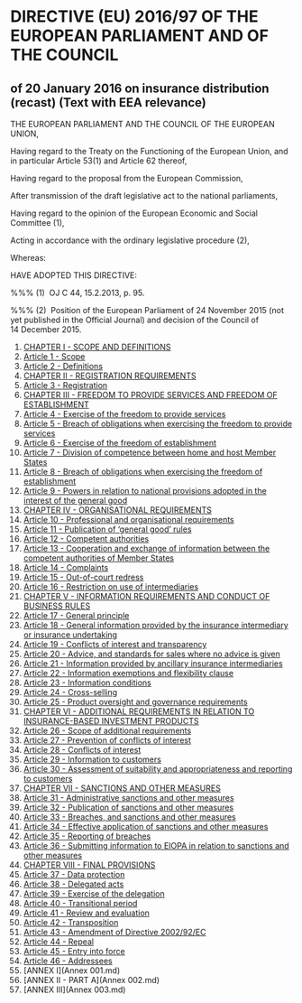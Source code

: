 # DIRECTIVE (EU) 2016/97 OF THE EUROPEAN PARLIAMENT AND OF THE COUNCIL

## of 20 January 2016 on insurance distribution (recast) (Text with EEA relevance)

THE EUROPEAN PARLIAMENT AND THE COUNCIL OF THE EUROPEAN UNION,

Having regard to the Treaty on the Functioning of the European Union, and in particular Article 53(1) and Article 62 thereof,

Having regard to the proposal from the European Commission,

After transmission of the draft legislative act to the national parliaments,

Having regard to the opinion of the European Economic and Social Committee (1),

Acting in accordance with the ordinary legislative procedure (2),

Whereas:

HAVE ADOPTED THIS DIRECTIVE:

%%% (1)  OJ C 44, 15.2.2013, p. 95.

%%% (2)  Position of the European Parliament of 24 November 2015 (not yet published in the Official Journal) and decision of the Council of 14 December 2015.

1. [CHAPTER I - SCOPE AND DEFINITIONS](CHAPTER I)
  1. [Article 1 - Scope](CHAPTER I/Article 1.md)
  1. [Article 2 - Definitions](CHAPTER I/Article 2.md)
1. [CHAPTER II - REGISTRATION REQUIREMENTS](CHAPTER II)
  1. [Article 3 - Registration](CHAPTER II/Article 3.md)
1. [CHAPTER III - FREEDOM TO PROVIDE SERVICES AND FREEDOM OF ESTABLISHMENT](CHAPTER III)
  1. [Article 4 - Exercise of the freedom to provide services](CHAPTER III/Article 4.md)
  1. [Article 5 - Breach of obligations when exercising the freedom to provide services](CHAPTER III/Article 5.md)
  1. [Article 6 - Exercise of the freedom of establishment](CHAPTER III/Article 6.md)
  1. [Article 7 - Division of competence between home and host Member States](CHAPTER III/Article 7.md)
  1. [Article 8 - Breach of obligations when exercising the freedom of establishment](CHAPTER III/Article 8.md)
  1. [Article 9 - Powers in relation to national provisions adopted in the interest of the general good](CHAPTER III/Article 9.md)
1. [CHAPTER IV - ORGANISATIONAL REQUIREMENTS](CHAPTER IV)
  1. [Article 10 - Professional and organisational requirements](CHAPTER IV/Article 10.md)
  1. [Article 11 - Publication of ‘general good’ rules](CHAPTER IV/Article 11.md)
  1. [Article 12 - Competent authorities](CHAPTER IV/Article 12.md)
  1. [Article 13 - Cooperation and exchange of information between the competent authorities of Member States](CHAPTER IV/Article 13.md)
  1. [Article 14 - Complaints](CHAPTER IV/Article 14.md)
  1. [Article 15 - Out-of-court redress](CHAPTER IV/Article 15.md)
  1. [Article 16 - Restriction on use of intermediaries](CHAPTER IV/Article 16.md)
1. [CHAPTER V - INFORMATION REQUIREMENTS AND CONDUCT OF BUSINESS RULES](CHAPTER V)
  1. [Article 17 - General principle](CHAPTER V/Article 17.md)
  1. [Article 18 - General information provided by the insurance intermediary or insurance undertaking](CHAPTER V/Article 18.md)
  1. [Article 19 - Conflicts of interest and transparency](CHAPTER V/Article 19.md)
  1. [Article 20 - Advice, and standards for sales where no advice is given](CHAPTER V/Article 20.md)
  1. [Article 21 - Information provided by ancillary insurance intermediaries](CHAPTER V/Article 21.md)
  1. [Article 22 - Information exemptions and flexibility clause](CHAPTER V/Article 22.md)
  1. [Article 23 - Information conditions](CHAPTER V/Article 23.md)
  1. [Article 24 - Cross-selling](CHAPTER V/Article 24.md)
  1. [Article 25 - Product oversight and governance requirements](CHAPTER V/Article 25.md)
1. [CHAPTER VI - ADDITIONAL REQUIREMENTS IN RELATION TO INSURANCE-BASED INVESTMENT PRODUCTS](CHAPTER VI)
  1. [Article 26 - Scope of additional requirements](CHAPTER VI/Article 26.md)
  1. [Article 27 - Prevention of conflicts of interest](CHAPTER VI/Article 27.md)
  1. [Article 28 - Conflicts of interest](CHAPTER VI/Article 28.md)
  1. [Article 29 - Information to customers](CHAPTER VI/Article 29.md)
  1. [Article 30 - Assessment of suitability and appropriateness and reporting to customers](CHAPTER VI/Article 30.md)
1. [CHAPTER VII - SANCTIONS AND OTHER MEASURES](CHAPTER VII)
  1. [Article 31 - Administrative sanctions and other measures](CHAPTER VII/Article 31.md)
  1. [Article 32 - Publication of sanctions and other measures](CHAPTER VII/Article 32.md)
  1. [Article 33 - Breaches, and sanctions and other measures](CHAPTER VII/Article 33.md)
  1. [Article 34 - Effective application of sanctions and other measures](CHAPTER VII/Article 34.md)
  1. [Article 35 - Reporting of breaches](CHAPTER VII/Article 35.md)
  1. [Article 36 - Submitting information to EIOPA in relation to sanctions and other measures](CHAPTER VII/Article 36.md)
1. [CHAPTER VIII - FINAL PROVISIONS](CHAPTER VIII)
  1. [Article 37 - Data protection](CHAPTER VIII/Article 37.md)
  1. [Article 38 - Delegated acts](CHAPTER VIII/Article 38.md)
  1. [Article 39 - Exercise of the delegation](CHAPTER VIII/Article 39.md)
  1. [Article 40 - Transitional period](CHAPTER VIII/Article 40.md)
  1. [Article 41 - Review and evaluation](CHAPTER VIII/Article 41.md)
  1. [Article 42 - Transposition](CHAPTER VIII/Article 42.md)
  1. [Article 43 - Amendment of Directive 2002/92/EC](CHAPTER VIII/Article 43.md)
  1. [Article 44 - Repeal](CHAPTER VIII/Article 44.md)
  1. [Article 45 - Entry into force](CHAPTER VIII/Article 45.md)
  1. [Article 46 - Addressees](CHAPTER VIII/Article 46.md)
1. [ANNEX I](Annex 001.md)
1. [ANNEX II - PART A](Annex 002.md)
1. [ANNEX III](Annex 003.md)
